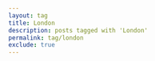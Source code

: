 ```yaml
---
layout: tag
title: London
description: posts tagged with 'London'
permalink: tag/london
exclude: true
---
```


